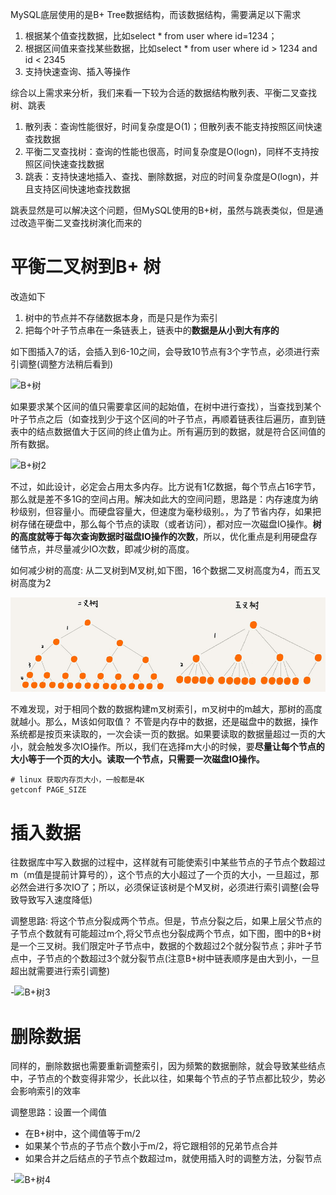 <!-- Bmore Tree -->

MySQL底层使用的是B+ Tree数据结构，而该数据结构，需要满足以下需求
1. 根据某个值查找数据，比如select * from user where id=1234；
2. 根据区间值来查找某些数据，比如select * from user where id > 1234 and id < 2345
3. 支持快速查询、插入等操作

综合以上需求来分析，我们来看一下较为合适的数据结构散列表、平衡二叉查找树、跳表
1. 散列表：查询性能很好，时间复杂度是O(1)；但散列表不能支持按照区间快速查找数据
2. 平衡二叉查找树：查询的性能也很高，时间复杂度是O(logn)，同样不支持按照区间快速查找数据
3. 跳表：支持快速地插入、查找、删除数据，对应的时间复杂度是O(logn)，并且支持区间快速地查找数据


跳表显然是可以解决这个问题，但MySQL使用的B+树，虽然与跳表类似，但是通过改造平衡二叉查找树演化而来的

# 平衡二叉树到B+ 树

改造如下
1. 树中的节点并不存储数据本身，而是只是作为索引
2. 把每个叶子节点串在一条链表上，链表中的**数据是从小到大有序的**

如下图插入7的话，会插入到6-10之间，会导致10节点有3个字节点，必须进行索引调整(调整方法稍后看到)

![B+树](https://raw.githubusercontent.com/FameLsy/Images/master/data/B+树.png)

如果要求某个区间的值只需要拿区间的起始值，在树中进行查找），当查找到某个叶子节点之后（如查找到少于这个区间的叶子节点，再顺着链表往后遍历，直到链表中的结点数据值大于区间的终止值为止。所有遍历到的数据，就是符合区间值的所有数据。

![B+树2](https://raw.githubusercontent.com/FameLsy/Images/master/data/B+树2.png)

不过，如此设计，必定会占用太多内存。比方说有1亿数据，每个节点占16字节，那么就是差不多1G的空间占用。解决如此大的空间问题，思路是：内存速度为纳秒级别，但容量小。而硬盘容量大，但速度为毫秒级别。，为了节省内存，如果把树存储在硬盘中，那么每个节点的读取（或者访问），都对应一次磁盘IO操作。**树的高度就等于每次查询数据时磁盘IO操作的次数**，所以，优化重点是利用硬盘存储节点，并尽量减少IO次数，即减少树的高度。

如何减少树的高度: 从二叉树到M叉树,如下图，16个数据二叉树高度为4，而五叉树高度为2

![M叉树](https://raw.githubusercontent.com/FameLsy/Images/master/data/M叉树.png)

不难发现，对于相同个数的数据构建m叉树索引，m叉树中的m越大，那树的高度就越小。那么，M该如何取值？
不管是内存中的数据，还是磁盘中的数据，操作系统都是按页来读取的，一次会读一页的数据。如果要读取的数据量超过一页的大小，就会触发多次IO操作。所以，我们在选择m大小的时候，要**尽量让每个节点的大小等于一个页的大小。读取一个节点，只需要一次磁盘IO操作。**

```
# linux 获取内存页大小，一般都是4K
getconf PAGE_SIZE
```

# 插入数据

往数据库中写入数据的过程中，这样就有可能使索引中某些节点的子节点个数超过m（m值是提前计算号的），这个节点的大小超过了一个页的大小，一旦超过，那必然会进行多次IO了；所以，必须保证该树是个M叉树，必须进行索引调整(会导致导致写入速度降低)

调整思路:
将这个节点分裂成两个节点。但是，节点分裂之后，如果上层父节点的子节点个数就有可能超过m个,将父节点也分裂成两个节点，如下图，图中的B+树是一个三叉树。我们限定叶子节点中，数据的个数超过2个就分裂节点；非叶子节点中，子节点的个数超过3个就分裂节点(注意B+树中链表顺序是由大到小，一旦超出就需要进行索引调整)

-![B+树3](https://raw.githubusercontent.com/FameLsy/Images/master/data/B+树3.png)


# 删除数据

同样的，删除数据也需要重新调整索引，因为频繁的数据删除，就会导致某些结点中，子节点的个数变得非常少，长此以往，如果每个节点的子节点都比较少，势必会影响索引的效率

调整思路：设置一个阈值
- 在B+树中，这个阈值等于m/2
- 如果某个节点的子节点个数小于m/2，将它跟相邻的兄弟节点合并
- 如果合并之后结点的子节点个数超过m，就使用插入时的调整方法，分裂节点

-![B+树4](https://raw.githubusercontent.com/FameLsy/Images/master/data/B+树4.png)

